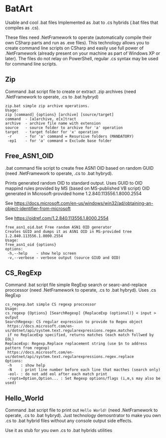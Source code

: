 # BatArt
Usable and cool .bat files
Implemented as .bat to .cs hybrids (.bat files that compiles as .cs).

These files need .NetFramework to operate (automatically compile their own CSharp parts and run as .exe files).
This technology allows you to create command line scripts on CSharp and easily use full power of .NetFramework (already present on your machine as part of Windows XP or later). The files do not relay on PowerShell, regular .cs syntax may be used for command line scripts.

## Zip
Command .bat script file to create or extract .zip archives (need .NetFramework to operate, .cs to .bat hybryd)
```
zip.bat simple zip archive operations.
Usage:
zip [command] {options} [archive] [source/target]
command  - [a]archive, e[x]tract
archive  - archive file name with extension
source   - source folder to archive for 'a' operation
target   - target folder for 'x' operation
 -r      - for 'a' command = Resursive folders (MANDATORY)
 -ep1    - for 'a' command = Exclude base folder
```

## Free_ASN1_OID
.bat command file script to create free ASN1 OID based on random GUID (need .NetFramework to operate, .cs to .bat hybryd).

Prints generated random OID to standard output. 
Uses GUID to OID mappind rules provided by MS (based on MS-published VB script)
OID generated in Microsoft-provided home 1.2.840.113556.1.8000.2554

See https://docs.microsoft.com/en-us/windows/win32/ad/obtaining-an-object-identifier-from-microsoft

See https://oidref.com/1.2.840.113556.1.8000.2554

```
free_asn1_oid.bat Free random ASN1 OID generator
Creates GUID and dumps it as ASN1 OID in MS-provided tree 1.2.840.113556.1.8000.2554
Usage:
free_asn1_oid {options}
options:
 -h,--help    - show help screen
 -v,--verbose - verbose output (source GIUD and OID)
```

## CS_RegExp

Command .bat script file simple RegExp search or searc-and-replace proccessor (need .NetFramework to operate, .cs to .bat hybryd).
Uses .cs RegExp

```
cs_regexp.bat simple CS regexp proccessor
Usage:
cs_regexp {Options} [SearchRegexp] {ReplaceExp (optional)} < input > output
SearchRegexp: CS regular expression to provide to Regex object
 https://docs.microsoft.com/en-us/dotnet/api/system.text.regularexpressions.regex.matches
 if no ReplaceExp specified, returns matches (each match follwed by EOL)
ReplaceExp: Regexp.Replace replacement string (use $n to address pattern from regexp)
 https://docs.microsoft.com/en-us/dotnet/api/system.text.regularexpressions.regex.replace
Options:
 -h    : show help
 -N    : print line number before each line that macthes (search only)
 -eol- : do not add eol after each match print
 -ropts=Option,Option... : Set Regexp options/flags (i,m,s may also be used)
```

## Hello_World

Command .bat script file to print out `Hello World!` (need .NetFramework to operate, .cs to .bat hybryd).
Just technology demosntrator to make you own .cs to .bat hybrid files without any console output side effects.

Use it as stub for you own .cs to .bat hybrids utilities

